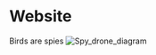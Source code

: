 # Website
Birds are spies
![Spy_drone_diagram](https://github.com/[BirdsArentRea1]/[Website]/blob/[main]/pigeondrone.jpg?raw=true)
